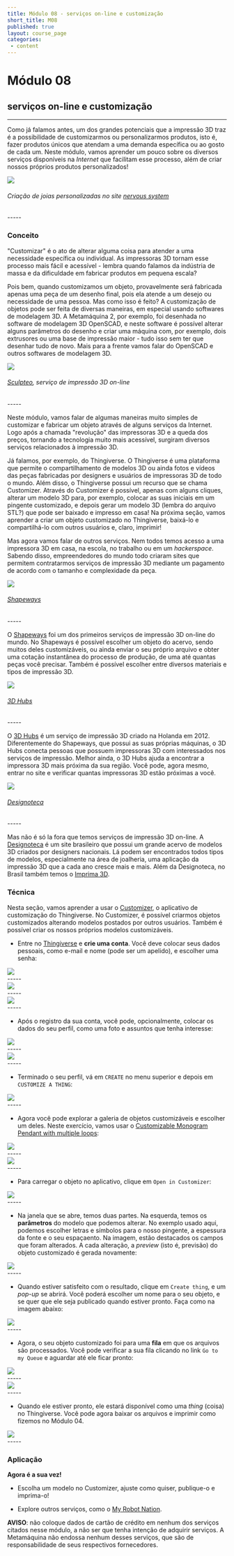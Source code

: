 ```yaml
---
title: Módulo 08 - serviços on-line e customização
short_title: M08
published: true
layout: course_page
categories:
 - content
---
```


# Módulo 08
## serviços on-line e customização

-----

Como já falamos antes, um dos grandes potenciais que a impressão 3D traz é a possibilidade de customizarmos ou personalizarmos produtos, isto é, fazer produtos únicos que atendam a uma demanda específica ou ao gosto de cada um. Neste módulo, vamos aprender um pouco sobre os diversos serviços disponíveis na *Internet* que facilitam esse processo, além de criar nossos próprios produtos personalizados!

<div class="span4 center-block">
<img class="img-responsive img-thumbnail" src="/img/m08/nervous.png"/>
<h6>Criação de joias personalizadas no site <a href="https://n-e-r-v-o-u-s.com/cellCycle/?t=0" target="_blank">nervous system</a></h6>
</div>
-----

### Conceito

"Customizar" é o ato de alterar alguma coisa para atender a uma necessidade específica ou individual. As impressoras 3D tornam esse processo mais fácil e acessível - lembra quando falamos da indústria de massa e da dificuldade em fabricar produtos em pequena escala?

Pois bem, quando customizamos um objeto, provavelmente será fabricada apenas uma peça de um desenho final, pois ela atende a um desejo ou necessidade de uma pessoa. Mas como isso é feito? A customização de objetos pode ser feita de diversas maneiras, em especial usando softwares de modelagem 3D. A Metamáquina 2, por exemplo, foi desenhada no software de modelagem 3D OpenSCAD, e neste software é possível alterar alguns parâmetros do desenho e criar uma máquina com, por exemplo, dois extrusores ou uma base de impressão maior - tudo isso sem ter que desenhar tudo de novo. Mais para a frente vamos falar do OpenSCAD e outros softwares de modelagem 3D.

<div class="span4 center-block">
<img class="img-responsive img-thumbnail" src="/img/m08/sculpteo.png"/>
<h6><a href="http://sculpteo.com/" target="_blank">Sculpteo</a>, serviço de impressão 3D on-line</h6>
</div>
-----

Neste módulo, vamos falar de algumas maneiras muito simples de customizar e fabricar um objeto através de alguns serviços da Internet. Logo após a chamada "revolução" das impressoras 3D e a queda dos preços, tornando a tecnologia muito mais acessível, surgiram diversos serviços relacionados à impressão 3D.

Já falamos, por exemplo, do Thingiverse. O Thingiverse é uma plataforma que permite o compartilhamento de modelos 3D ou ainda fotos e vídeos das peças fabricadas por designers e usuários de impressoras 3D de todo o mundo. Além disso, o Thingiverse possui um recurso que se chama Customizer. Através do Customizer é possível, apenas com alguns cliques, alterar um modelo 3D para, por exemplo, colocar as suas iniciais em um pingente customizado, e depois gerar um modelo 3D (lembra do arquivo STL?) que pode ser baixado e impresso em casa! Na próxima seção, vamos aprender a criar um objeto customizado no Thingiverse, baixá-lo e compartilhá-lo com outros usuários e, claro, imprimir!

Mas agora vamos falar de outros serviços. Nem todos temos acesso a uma impressora 3D em casa, na escola, no trabalho ou em um *hackerspace*. Sabendo disso, empreendedores do mundo todo criaram sites que permitem contratarmos serviços de impressão 3D mediante um pagamento de acordo com o tamanho e complexidade da peça.

<div class="span4 center-block">
<img class="img-responsive img-thumbnail" src="/img/m08/shapeways.png"/>
<h6><a href="http://shapeways.com/" target="_blank">Shapeways</a></h6>
</div>
-----

O [Shapeways](http://shapeways.com) foi um dos primeiros serviços de impressão 3D on-line do mundo. No Shapeways é possível escolher um objeto do acervo, sendo muitos deles customizáveis, ou ainda enviar o seu próprio arquivo e obter uma cotação instantânea do processo de produção, de uma até quantas peças você precisar. Também é possível escolher entre diversos materiais e tipos de impressão 3D.

<div class="span4 center-block">
<img class="img-responsive img-thumbnail" src="/img/m08/3dhubs.png"/>
<h6><a href="http://3dhubs.com/" target="_blank">3D Hubs</a></h6>
</div>
-----

O [3D Hubs](http://3dhubs.com) é um serviço de impressão 3D criado na Holanda em 2012. Diferentemente do Shapeways, que possui as suas próprias máquinas, o 3D Hubs conecta pessoas que possuem impressoras 3D com interessados nos serviços de impressão. Melhor ainda, o 3D Hubs ajuda a encontrar a impressora 3D mais próxima da sua região. Você pode, agora mesmo, entrar no site e verificar quantas impressoras 3D estão próximas a você.

<div class="span4 center-block">
<img class="img-responsive img-thumbnail" src="/img/m08/designoteca.png"/>
<h6><a href="http://designoteca.com.br/" target="_blank">Designoteca</a></h6>
</div>
-----

Mas não é só la fora que temos serviços de impressão 3D on-line. A [Designoteca](http://designoteca.com.br) é um site brasileiro que possui um grande acervo de modelos 3D criados por designers nacionais. Lá podem ser encontrados todos tipos de modelos, especialmente na área de joalheria, uma aplicação da impressão 3D que a cada ano cresce mais e mais. Além da Designoteca, no Brasil também temos o [Imprima 3D](http://imprima3d.com.br).


### Técnica

Nesta seção, vamos aprender a usar o [Customizer](http://www.thingiverse.com/apps/customizer/), o aplicativo de customização do Thingiverse. No Customizer, é possível criarmos objetos customizados alterando modelos postados por outros usuários. Também é possível criar os nossos próprios modelos customizáveis.

* Entre no [Thingiverse](http://thingiverse.com) e **crie uma conta**. Você deve colocar seus dados pessoais, como e-mail e nome (pode ser um apelido), e escolher uma senha:

<div class="span4 center-block">
<img class="img-responsive img-thumbnail" src="/img/m08/thing-0.png"/>
</div>
-----

<div class="span4 center-block">
<img class="img-responsive img-thumbnail" src="/img/m08/thing-1.png"/>
</div>
-----

<div class="span4 center-block">
<img class="img-responsive img-thumbnail" src="/img/m08/thing-2.png"/>
</div>
-----

* Após o registro da sua conta, você pode, opcionalmente, colocar os dados do seu perfil, como uma foto e assuntos que tenha interesse:

<div class="span4 center-block">
<img class="img-responsive img-thumbnail" src="/img/m08/thing-3.png"/>
</div>
-----

<div class="span4 center-block">
<img class="img-responsive img-thumbnail" src="/img/m08/thing-4.png"/>
</div>
-----

* Terminado o seu perfil, vá em `CREATE` no menu superior e depois em `CUSTOMIZE A THING`:

<div class="span4 center-block">
<img class="img-responsive img-thumbnail" src="/img/m08/thing-5.png"/>
</div>
-----

* Agora você pode explorar a galeria de objetos customizáveis e escolher um deles. Neste exercício, vamos usar o [Customizable Monogram Pendant with multiple loops](http://www.thingiverse.com/thing:330855):


<div class="span4 center-block">
<img class="img-responsive img-thumbnail" src="/img/m08/thing-6.png"/>
</div>
-----

<div class="span4 center-block">
<img class="img-responsive img-thumbnail" src="/img/m08/thing-8.png"/>
</div>
-----

* Para carregar o objeto no aplicativo, clique em `Open in Customizer`:

<div class="span4 center-block">
<img class="img-responsive img-thumbnail" src="/img/m08/thing-9.png"/>
</div>
-----

* Na janela que se abre, temos duas partes. Na esquerda, temos os **parâmetros** do modelo que podemos alterar. No exemplo usado aqui, podemos escolher letras e símbolos para o nosso pingente, a espessura da fonte e o seu espaçaento. Na imagem, estão destacados os campos que foram alterados. A cada alteração, a *preview* (isto é, previsão) do objeto customizado é gerada novamente:

<div class="span4 center-block">
<img class="img-responsive img-thumbnail" src="/img/m08/thing-10.png"/>
</div>
-----

* Quando estiver satisfeito com o resultado, clique em `Create thing`, e um *pop-up* se abrirá. Você poderá escolher um nome para o seu objeto, e se quer que ele seja publicado quando estiver pronto. Faça como na imagem abaixo:

<div class="span4 center-block">
<img class="img-responsive img-thumbnail" src="/img/m08/thing-15.png"/>
</div>
-----

* Agora, o seu objeto customizado foi para uma **fila** em que os arquivos são processados. Você pode verificar a sua fila clicando no link `Go to my Queue` e aguardar até ele ficar pronto:

<div class="span4 center-block">
<img class="img-responsive img-thumbnail" src="/img/m08/thing-12.png"/>
</div>
-----

<div class="span4 center-block">
<img class="img-responsive img-thumbnail" src="/img/m08/thing-16.png"/>
</div>
-----

* Quando ele estiver pronto, ele estará disponível como uma *thing* (coisa) no Thingiverse. Você pode agora baixar os arquivos e imprimir como fizemos no Módulo 04.

<div class="span4 center-block">
<img class="img-responsive img-thumbnail" src="/img/m08/thing-17.png"/>
</div>
-----


### Aplicação

**Agora é a sua vez!**

* Escolha um modelo no Customizer, ajuste como quiser, publique-o e imprima-o!

* Explore outros serviços, como o [My Robot Nation](cubify.com/store/mrn).

**AVISO**: não coloque dados de cartão de crédito em nenhum dos serviços citados nesse módulo, a não ser que tenha intenção de adquirir serviços. A Metamáquina não endossa nenhum desses serviços, que são de responsabilidade de seus respectivos fornecedores.